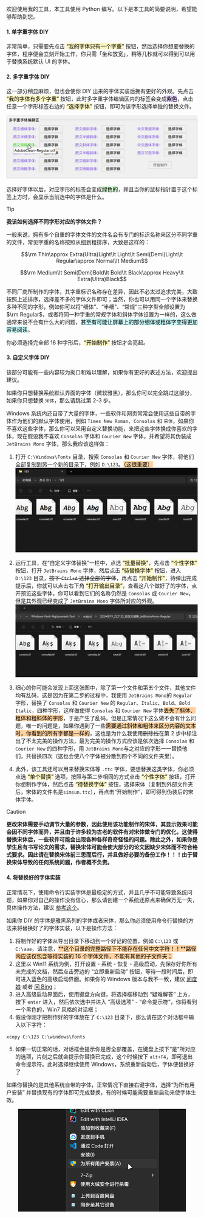 欢迎使用我的工具，本工具使用 Python 编写。以下是本工具的简要说明，希望能够帮助到您。

#### 1. 单字重字体 DIY

非常简单，只需要先点击 <mark style="background: #FFF3A3A6;">“我的字体只有一个字重”</mark> 按钮，然后选择你想要替换的字体，程序便会立刻开始工作，你只需「坐和放宽」，稍等几秒就可以得到可以用于替换系统默认 UI 的字体。

#### 2. 多字重字体 DIY

这一部分稍显麻烦，但也会使你 DIY 出来的字体实装后拥有更好的外观。先点击 <mark style="background: #FFF3A3A6;">“我的字体有多个字重”</mark> 按钮，此时多字重字体编辑区内的标签会变成<mark style="background: #D2B3FFA6;">紫色</mark>，点击任意一个字形标签右边的 <mark style="background: #FFF3A3A6;">“选择字体”</mark> 按钮，即可为该字形选择单独的替换文件。

![p1](pictures/1.png)

选择好字体以后，对应字形的标签会变成<mark style="background: #BBFABBA6;">绿色的</mark>，并且当你的鼠标指针置于这个标签上方时，会显示当前选中的字体是什么。

> [!TIP]
> **我该如何选择不同字形对应的字体文件？**
>
> 一般来说，拥有多个自重的字体文件的文件名会有专门的标识名称来区分不同字重的文件，常见字重的名称按照从细到粗排序，大致是这样的：
>
> $$\rm Thin\approx Extra(Ultra)Light\lt Light\lt Semi(Demi)Light\lt Regular\approx Normal\lt Medium$$
>
> $$\rm Medium\lt Semi(Demi)Bold\lt Bold\lt Black\approx Heavy\lt Extra(Ultra)Black$$
>
> 不同厂商所制作的字体，其字重标识名称存在差异，因此不必太过追求完美，大致按照上述排序，选择差不多的字体文件即可；当然，你也可以用同一个字体来替换多种不同的字形，例如你可以将“细体”、“半细”、“常规”三种字型全部设置为 $\rm Regular$，或者将同一种字重的常规字体和斜体字体设置为一样的，这么做通常来说不会有什么大的问题，<mark style="background: #ABF7F7A6;">甚至有可能让屏幕上的部分细体或粗体字变得更加容易阅读</mark>。

你必须选择完全部 16 种字形后，<mark style="background: #FFF3A3A6;">“开始制作”</mark> 按钮才会亮起。

#### 3. 自定义字体 DIY

该部分可能有一些内容较为拗口和难以理解，如果你有更好的表述方法，欢迎提出建议。

如果你只想替换系统默认界面的字体（微软雅黑），那么你可以完全跳过这部分，如果你只想替换 `宋体`，那么请跳过第 2-3 步。

Windows 系统内还自带了大量的字体，一些软件和网页常常会使用这些自带的字体作为他们的默认字体使用，例如 `Times New Roman`、`Consolas` 和 `宋体`，如果你不喜欢这些字体，那么你可以采用自定义替换功能，来把这些字体换成你喜欢的字体，现在假设我不喜欢 `Consolas` 字体和 `Courier New` 字体，并希望将其伪装成 `JetBrains Mono` 字体，那么我应该这样做：

1. 打开 `C:\Windows\Fonts` 目录，搜索 `Consolas` 和 `Courier New` 字体，将他们全部复制到另一个新的目录下，例如 `D:\123`。<mark style="background: #FFB86CA6;">（这很重要）</mark>
   ![p2](pictures/2.png)

2. 运行工具，在“自定义字体替换”一栏中，点选 <mark style="background: #FFF3A3A6;">“批量替换”</mark>，先点击 <mark style="background: #FFF3A3A6;">“个性字体”</mark> 按钮，打开 `JetBrains Mono` 字体，然后点击 <mark style="background: #FFF3A3A6;">“待替换字体”</mark> 按钮，进入 `D:\123` 目录，~~按下 `Ctrl+A` 选择全部的字体~~，再点击 <mark style="background: #FFF3A3A6;">“开始制作”</mark>，待弹出完成提示后，你就可以点击右下角 <mark style="background: #FFF3A3A6;">“打开输出目录”</mark>，查看这八个做好了的字体，点开预览这些字体，你可以看到它们的名称仍然是 `Consolas` 或 `Courier New`，但是其外观已经变成了 `JetBrains Mono` 字体所对应的外观。
   ![p3](pictures/3.png)

3. 细心的你可能会发现上面这张图中，除了第一个文件和第五个文件，其他文件均有乱码，这是因为在第二步的过程中，我使用 `JetBrains Mono`的 `Regular` 字形，替换了 `Consolas` 和 `Courier New` 的 `Regular`、`Italic`、`Bold`、`Bold Italic`，四种字形，这样做使得 `Consolas` 和 `Courier New` 字体<mark style="background: #FFB86CA6;">丢失了斜体、粗体和粗斜体的字形</mark>，于是产生了乱码。但是正常情况下这么做不会有什么问题，唯一的问题是，如果你遇到了一些<mark style="background: #FFB86CA6;">需要通过斜体和粗体来区分内容的文本时，你看到的所有字都是一样的</mark>，这也是为什么我使用~~删除线~~在第 2 步中标注出了不太完美的操作方法，最为完美的操作方式应该是依次选择 `Consolas` 和 `Courier New` 的四种字形，用 `JetBrains Mono`与之对应的字形一一替换他们，共替换四次（这也会使八个字体被分散到四个不同的文件夹里）。
4. 此外，该工具还可以用来替换宋体等 `.ttc` 字体，要想替换这类字体，你必须点选 <mark style="background: #FFF3A3A6;">“单个替换”</mark> 选项，按照与第二步相同的方式点击 <mark style="background: #FFF3A3A6;">“个性字体”</mark> 按钮，打开你想制作字体，然后点击 <mark style="background: #FFF3A3A6;">“待替换字体”</mark> 按钮，选择宋体（复制到外部文件夹后，宋体的文件名是`simsun.ttc`），再点击“开始制作”，即可得到伪装后的宋体字体。

> [!CAUTION]
> **更改宋体需要手动调节大量的参数，因此使用该功能制作的宋体，其显示效果可能会因不同字体而异，并且由于许多较为古老的软件有对宋体做专门的优化，这使得替换宋体后，一些软件可能会出现各种各样奇奇怪怪的问题。除此之外，如果你是学生且有书写论文的需求，替换宋体可能会使大部分的论文因缺少宋体而不符合格式要求。因此请在替换宋体前三思而后行，并且做好必要的备份工作！！！由于替换宋体导致的任何系统问题，作者概不负责。**

#### 4. 将替换好的字体实装

正常情况下，使用命令行实装字体是最稳定的方式，并且几乎不可能导致系统问题，如果你对自己的操作没有信心，那么请创建一个系统还原点来确保万无一失，具体操作方法，建议 [参考这个](https://support.microsoft.com/zh-cn/windows/%E5%88%9B%E5%BB%BA%E7%B3%BB%E7%BB%9F%E8%BF%98%E5%8E%9F%E7%82%B9-77e02e2a-3298-c869-9974-ef5658ea3be9)。

如果你 DIY 的字体是雅黑系列的字体或者宋体，那么你必须使用命令行替换的方法来将替换好了的字体实装，以下是操作方法：

1. 将制作好的字体从导出目录下移动到一个好记的位置，例如 `C:\123` 或 `C:\aaa`，请注意，<mark style="background: #FFB86CA6;">**这个目录的完整路径下不能存在任何中文字符！！**路径内应该仅包含等待实装的 16 个字体文件，不能有其他的子文件夹；</mark>
2. 这里以 Win11 系统为例，打开设置 - 系统 - 恢复 - 高级启动，先保存好你所有未完成的文档，然后点击旁边的 “立即重新启动” 按钮，等待一段时间后，即可进入蓝色的高级启动界面。如果你的 Windows 版本与我不一致，建议 [问度娘](https://www.baidu.com/baidu?ie=utf-8&wd=windows%E5%A6%82%E4%BD%95%E8%BF%9B%E5%85%A5%E9%AB%98%E7%BA%A7%E5%90%AF%E5%8A%A8) 或者 [问 Bing](https://cn.bing.com/search?q=windows%E5%A6%82%E4%BD%95%E8%BF%9B%E5%85%A5%E9%AB%98%E7%BA%A7%E5%90%AF%E5%8A%A8)；
3. 进入高级启动界面后，使用键盘方向键，将选择框移动到 “疑难解答” 上方，按下 `enter` 进入，然后依次选中并进入 “高级选项” - “命令提示符”，你将看到一个黑色的，Win7 风格的对话框；
4. 假设你刚才把制作好的字体放在了 `C:\123` 目录下，那么请在这个对话框中输入以下字符：
```
xcopy C:\123 C:\windows\fonts
```
5. 如果一切正常的话，对话框会提示你是否全部覆盖，在键盘上按下“是”所对应的选项，片刻之后就会提示你替换已完成，这个时候按下 `alt+F4`，即可退出命令提示符。此时选择继续使用 Windows，系统重新启动后，字体便替换好了

如果你替换的是其他系统自带的字体，正常情况下直接右键字体，选择“为所有用户安装” 并替换现有的字体即可完成替换，有的时候可能需要重新启动来使字体生效。

<div align="center">
	<img src="pictures/5.png" height=270>
</div>
